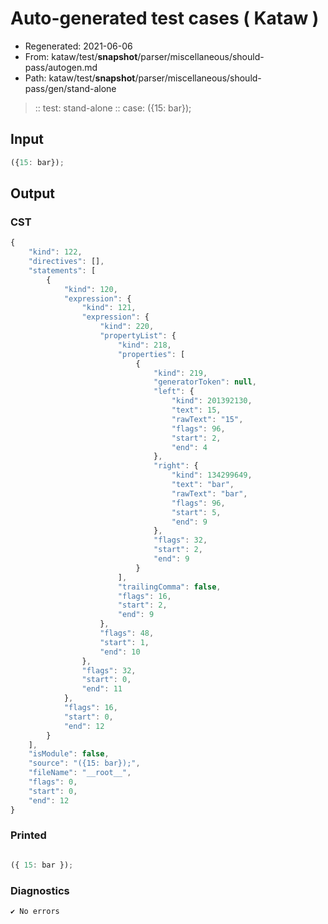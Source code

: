 # Auto-generated test cases ( Kataw )
- Regenerated: 2021-06-06
- From: kataw/test/__snapshot__/parser/miscellaneous/should-pass/autogen.md
- Path: kataw/test/__snapshot__/parser/miscellaneous/should-pass/gen/stand-alone
> :: test: stand-alone
> :: case: ({15: bar});
## Input

`````js
({15: bar});
`````
## Output

### CST

```javascript
{
    "kind": 122,
    "directives": [],
    "statements": [
        {
            "kind": 120,
            "expression": {
                "kind": 121,
                "expression": {
                    "kind": 220,
                    "propertyList": {
                        "kind": 218,
                        "properties": [
                            {
                                "kind": 219,
                                "generatorToken": null,
                                "left": {
                                    "kind": 201392130,
                                    "text": 15,
                                    "rawText": "15",
                                    "flags": 96,
                                    "start": 2,
                                    "end": 4
                                },
                                "right": {
                                    "kind": 134299649,
                                    "text": "bar",
                                    "rawText": "bar",
                                    "flags": 96,
                                    "start": 5,
                                    "end": 9
                                },
                                "flags": 32,
                                "start": 2,
                                "end": 9
                            }
                        ],
                        "trailingComma": false,
                        "flags": 16,
                        "start": 2,
                        "end": 9
                    },
                    "flags": 48,
                    "start": 1,
                    "end": 10
                },
                "flags": 32,
                "start": 0,
                "end": 11
            },
            "flags": 16,
            "start": 0,
            "end": 12
        }
    ],
    "isModule": false,
    "source": "({15: bar});",
    "fileName": "__root__",
    "flags": 0,
    "start": 0,
    "end": 12
}
```

### Printed

```javascript

({ 15: bar });
```

### Diagnostics

```javascript
✔ No errors
```

